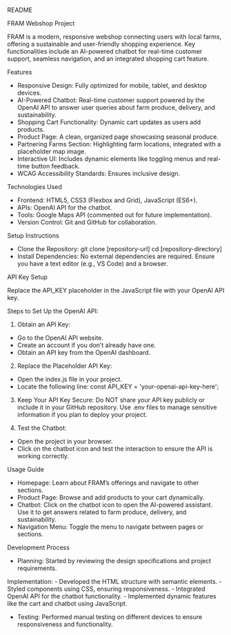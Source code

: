 README

FRAM Webshop Project

FRAM is a modern, responsive webshop connecting users with local farms, offering a sustainable and user-friendly shopping experience. Key functionalities include an AI-powered chatbot for real-time customer support, seamless navigation, and an integrated shopping cart feature.


Features

- Responsive Design: Fully optimized for mobile, tablet, and desktop devices.
- AI-Powered Chatbot: Real-time customer support powered by the OpenAI API to answer user queries about farm produce, delivery, and sustainability.
- Shopping Cart Functionality: Dynamic cart updates as users add products.
- Product Page: A clean, organized page showcasing seasonal produce.
- Partnering Farms Section: Highlighting farm locations, integrated with a placeholder map image.
- Interactive UI: Includes dynamic elements like toggling menus and real-time button feedback.
- WCAG Accessibility Standards: Ensures inclusive design.


Technologies Used

- Frontend: HTML5, CSS3 (Flexbox and Grid), JavaScript (ES6+).
- APIs: OpenAI API for the chatbot.
- Tools: Google Maps API (commented out for future implementation).
- Version Control: Git and GitHub for collaboration.


Setup Instructions

- Clone the Repository:
git clone [repository-url]
cd [repository-directory]
- Install Dependencies: No external dependencies are required. Ensure you have a text editor (e.g., VS Code) and a browser.


API Key Setup

Replace the API_KEY placeholder in the JavaScript file with your OpenAI API key.

Steps to Set Up the OpenAI API:
1. Obtain an API Key:
- Go to the OpenAI API website.
- Create an account if you don’t already have one.
- Obtain an API key from the OpenAI dashboard.

2. Replace the Placeholder API Key:
- Open the index.js file in your project.
- Locate the following line: const API_KEY = 'your-openai-api-key-here';

3. Keep Your API Key Secure:
Do NOT share your API key publicly or include it in your GitHub repository. Use .env files to manage sensitive information if you plan to deploy your project.

4. Test the Chatbot:
- Open the project in your browser.
- Click on the chatbot icon and test the interaction to ensure the API is working correctly.


Usage Guide

- Homepage: Learn about FRAM’s offerings and navigate to other sections.
- Product Page: Browse and add products to your cart dynamically.
- Chatbot: Click on the chatbot icon to open the AI-powered assistant. Use it to get answers related to farm produce, delivery, and sustainability.
- Navigation Menu: Toggle the menu to navigate between pages or sections.


Development Process

- Planning: Started by reviewing the design specifications and project requirements.

Implementation:
    - Developed the HTML structure with semantic elements.
    - Styled components using CSS, ensuring responsiveness.
    - Integrated OpenAI API for the chatbot functionality.
    - Implemented dynamic features like the cart and chatbot using JavaScript.
- Testing: Performed manual testing on different devices to ensure responsiveness and functionality.